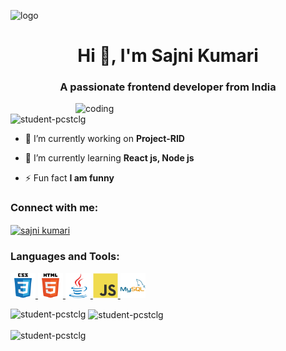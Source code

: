 ![logo](https://i.gifer.com/Q8i2.gif)
<h1 align="center">Hi 👋, I'm Sajni Kumari</h1>
<h3 align="center">A passionate frontend developer from India</h3>
 <img align="right" alt="coding" width="400" src="https://miro.medium.com/v2/resize:fit:1024/1*hZJV9DjRZW9DJ4XfRwQaIA.png">
<p align="left"> <img src="https://komarev.com/ghpvc/?username=student-pcstclg&label=Profile%20views&color=0e75b6&style=flat" alt="student-pcstclg" /> </p>

- 🔭 I’m currently working on **Project-RID**

- 🌱 I’m currently learning **React js, Node js**

- ⚡ Fun fact **I am funny**

<h3 align="left">Connect with me:</h3>
<p align="left">
<a href="https://linkedin.com/in/sajni kumari" target="blank"><img align="center" src="https://raw.githubusercontent.com/rahuldkjain/github-profile-readme-generator/master/src/images/icons/Social/linked-in-alt.svg" alt="sajni kumari" height="30" width="40" /></a>
</p>

<h3 align="left">Languages and Tools:</h3>
<p align="left"> <a href="https://www.w3schools.com/css/" target="_blank" rel="noreferrer"> <img src="https://raw.githubusercontent.com/devicons/devicon/master/icons/css3/css3-original-wordmark.svg" alt="css3" width="40" height="40"/> </a> <a href="https://www.w3.org/html/" target="_blank" rel="noreferrer"> <img src="https://raw.githubusercontent.com/devicons/devicon/master/icons/html5/html5-original-wordmark.svg" alt="html5" width="40" height="40"/> </a> <a href="https://www.java.com" target="_blank" rel="noreferrer"> <img src="https://raw.githubusercontent.com/devicons/devicon/master/icons/java/java-original.svg" alt="java" width="40" height="40"/> </a> <a href="https://developer.mozilla.org/en-US/docs/Web/JavaScript" target="_blank" rel="noreferrer"> <img src="https://raw.githubusercontent.com/devicons/devicon/master/icons/javascript/javascript-original.svg" alt="javascript" width="40" height="40"/> </a> <a href="https://www.mysql.com/" target="_blank" rel="noreferrer"> <img src="https://raw.githubusercontent.com/devicons/devicon/master/icons/mysql/mysql-original-wordmark.svg" alt="mysql" width="40" height="40"/> </a> </p>

<p><img align="left" src="https://github-readme-stats.vercel.app/api/top-langs?username=student-pcstclg&show_icons=true&locale=en&layout=compact" alt="student-pcstclg" /></p>

<p>&nbsp;<img align="center" src="https://github-readme-stats.vercel.app/api?username=student-pcstclg&show_icons=true&locale=en" alt="student-pcstclg" /></p>

<p><img align="center" src="https://github-readme-streak-stats.herokuapp.com/?user=student-pcstclg&" alt="student-pcstclg" /></p>
